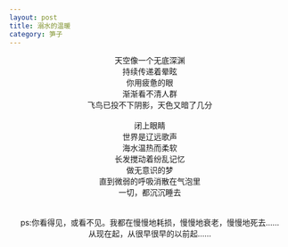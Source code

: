 ```yaml
---
layout: post
title: 溺水的温暖
category: 笋子
---
```


<center>
天空像一个无底深渊 <br>
持续传递着晕眩 <br>
你用疲惫的眼 <br>
渐渐看不清人群 <br>
飞鸟已投不下阴影，天色又暗了几分 <br>
 <br>
闭上眼睛 <br>
世界是辽远歌声 <br>
海水温热而柔软 <br>
长发搅动着纷乱记忆 <br>
做无意识的梦 <br>
直到微弱的呼吸消散在气泡里 <br>
一切，都沉沉睡去 <br>
 <br>
 <br>
ps:你看得见，或看不见。我都在慢慢地耗损，慢慢地衰老，慢慢地死去…… <br>
从现在起，从很早很早的以前起…… <br>
<br>
</center>
